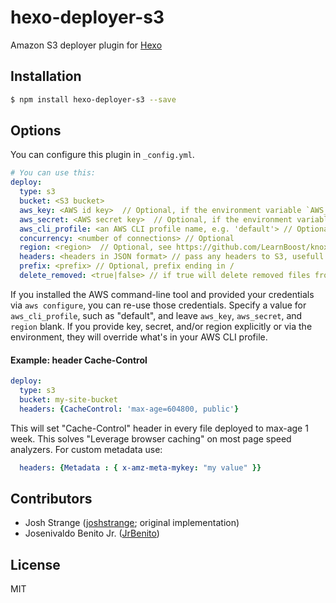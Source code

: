 # hexo-deployer-s3

Amazon S3 deployer plugin for [Hexo](http://hexo.io/)

## Installation

``` bash
$ npm install hexo-deployer-s3 --save
```

## Options

You can configure this plugin in `_config.yml`.

``` yaml
# You can use this:
deploy:
  type: s3
  bucket: <S3 bucket>
  aws_key: <AWS id key>  // Optional, if the environment variable `AWS_ACCESS_KEY_ID` is set
  aws_secret: <AWS secret key>  // Optional, if the environment variable `AWS_SECRET_ACCESS_KEY` is set
  aws_cli_profile: <an AWS CLI profile name, e.g. 'default'> // Optional
  concurrency: <number of connections> // Optional
  region: <region>  // Optional, see https://github.com/LearnBoost/knox#region
  headers: <headers in JSON format> // pass any headers to S3, usefull for metadata cache setting of Hexo assets
  prefix: <prefix> // Optional, prefix ending in /
  delete_removed: <true|false> // if true will delete removed files from S3. Default: true
```

If you installed the AWS command-line tool and provided your credentials via `aws configure`,
you can re-use those credentials. Specify a value for `aws_cli_profile`, such as "default",
and leave `aws_key`, `aws_secret`, and `region` blank.
If you provide key, secret, and/or region explicitly or via the environment,
they will override what's in your AWS CLI profile.

#### Example: header Cache-Control

``` yaml
deploy:
  type: s3
  bucket: my-site-bucket
  headers: {CacheControl: 'max-age=604800, public'}
```

This will set "Cache-Control" header in every file deployed to max-age 1 week. This solves "Leverage browser caching" on most page speed analyzers. For custom metadata use:

``` yaml
  headers: {Metadata : { x-amz-meta-mykey: "my value" }}
```

## Contributors

- Josh Strange ([joshstrange](https://github.com/joshstrange); original implementation)
- Josenivaldo Benito Jr. ([JrBenito](https://github.com/jrbenito))

## License

MIT
